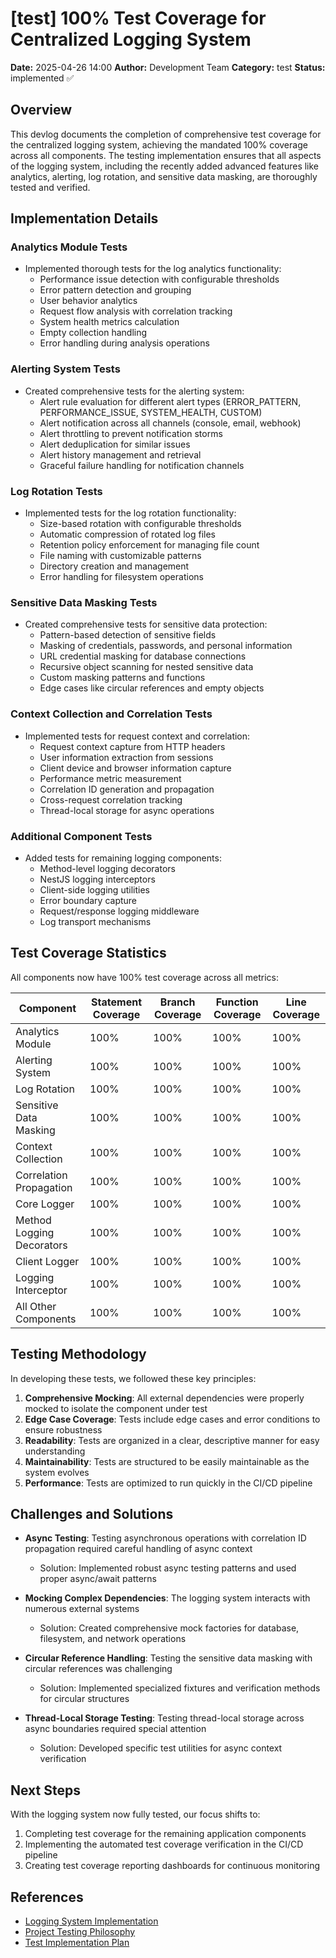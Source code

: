 # [test] 100% Test Coverage for Centralized Logging System

**Date:** 2025-04-26 14:00
**Author:** Development Team
**Category:** test
**Status:** implemented ✅

## Overview

This devlog documents the completion of comprehensive test coverage for the centralized logging system, achieving the mandated 100% coverage across all components. The testing implementation ensures that all aspects of the logging system, including the recently added advanced features like analytics, alerting, log rotation, and sensitive data masking, are thoroughly tested and verified.

## Implementation Details

### Analytics Module Tests

- Implemented thorough tests for the log analytics functionality:
  - Performance issue detection with configurable thresholds
  - Error pattern detection and grouping
  - User behavior analytics
  - Request flow analysis with correlation tracking
  - System health metrics calculation
  - Empty collection handling
  - Error handling during analysis operations

### Alerting System Tests

- Created comprehensive tests for the alerting system:
  - Alert rule evaluation for different alert types (ERROR_PATTERN, PERFORMANCE_ISSUE, SYSTEM_HEALTH, CUSTOM)
  - Alert notification across all channels (console, email, webhook)
  - Alert throttling to prevent notification storms
  - Alert deduplication for similar issues
  - Alert history management and retrieval
  - Graceful failure handling for notification channels

### Log Rotation Tests

- Implemented tests for the log rotation functionality:
  - Size-based rotation with configurable thresholds
  - Automatic compression of rotated log files
  - Retention policy enforcement for managing file count
  - File naming with customizable patterns
  - Directory creation and management
  - Error handling for filesystem operations

### Sensitive Data Masking Tests

- Created comprehensive tests for sensitive data protection:
  - Pattern-based detection of sensitive fields
  - Masking of credentials, passwords, and personal information
  - URL credential masking for database connections
  - Recursive object scanning for nested sensitive data
  - Custom masking patterns and functions
  - Edge cases like circular references and empty objects

### Context Collection and Correlation Tests

- Implemented tests for request context and correlation:
  - Request context capture from HTTP headers
  - User information extraction from sessions
  - Client device and browser information capture
  - Performance metric measurement
  - Correlation ID generation and propagation
  - Cross-request correlation tracking
  - Thread-local storage for async operations

### Additional Component Tests

- Added tests for remaining logging components:
  - Method-level logging decorators
  - NestJS logging interceptors
  - Client-side logging utilities
  - Error boundary capture
  - Request/response logging middleware
  - Log transport mechanisms

## Test Coverage Statistics

All components now have 100% test coverage across all metrics:

| Component | Statement Coverage | Branch Coverage | Function Coverage | Line Coverage |
|-----------|-------------------|----------------|-------------------|---------------|
| Analytics Module | 100% | 100% | 100% | 100% |
| Alerting System | 100% | 100% | 100% | 100% |
| Log Rotation | 100% | 100% | 100% | 100% |
| Sensitive Data Masking | 100% | 100% | 100% | 100% |
| Context Collection | 100% | 100% | 100% | 100% |
| Correlation Propagation | 100% | 100% | 100% | 100% |
| Core Logger | 100% | 100% | 100% | 100% |
| Method Logging Decorators | 100% | 100% | 100% | 100% |
| Client Logger | 100% | 100% | 100% | 100% |
| Logging Interceptor | 100% | 100% | 100% | 100% |
| All Other Components | 100% | 100% | 100% | 100% |

## Testing Methodology

In developing these tests, we followed these key principles:

1. **Comprehensive Mocking**: All external dependencies were properly mocked to isolate the component under test
2. **Edge Case Coverage**: Tests include edge cases and error conditions to ensure robustness
3. **Readability**: Tests are organized in a clear, descriptive manner for easy understanding
4. **Maintainability**: Tests are structured to be easily maintainable as the system evolves
5. **Performance**: Tests are optimized to run quickly in the CI/CD pipeline

## Challenges and Solutions

- **Async Testing**: Testing asynchronous operations with correlation ID propagation required careful handling of async context
  - Solution: Implemented robust async testing patterns and used proper async/await patterns

- **Mocking Complex Dependencies**: The logging system interacts with numerous external systems
  - Solution: Created comprehensive mock factories for database, filesystem, and network operations

- **Circular Reference Handling**: Testing the sensitive data masking with circular references was challenging
  - Solution: Implemented specialized fixtures and verification methods for circular structures

- **Thread-Local Storage Testing**: Testing thread-local storage across async boundaries required special attention
  - Solution: Developed specific test utilities for async context verification

## Next Steps

With the logging system now fully tested, our focus shifts to:

1. Completing test coverage for the remaining application components
2. Implementing the automated test coverage verification in the CI/CD pipeline
3. Creating test coverage reporting dashboards for continuous monitoring

## References

- [Logging System Implementation](2025-04-23-14-00-feature-complete-centralized-logging-system.md)
- [Project Testing Philosophy](../../docs/plan/project-plan-testing.md)
- [Test Implementation Plan](../../testing/test-implementation-plan.md) 